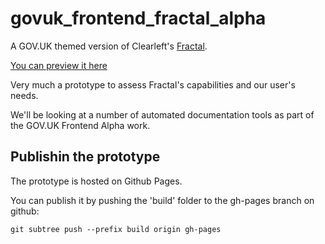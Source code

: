 # govuk_frontend_fractal_alpha

A GOV.UK themed version of Clearleft's [Fractal](http://fractal.build/).

[You can preview it here](https://alphagov.github.io/govuk_frontend_fractal_alpha)

Very much a prototype to assess Fractal's capabilities and our user's needs.

We'll be looking at a number of automated documentation tools as part of the GOV.UK Frontend Alpha work.

## Publishin the prototype

The prototype is hosted on Github Pages.

You can publish it by pushing the 'build' folder to the gh-pages branch on github:

`git subtree push --prefix build origin gh-pages`